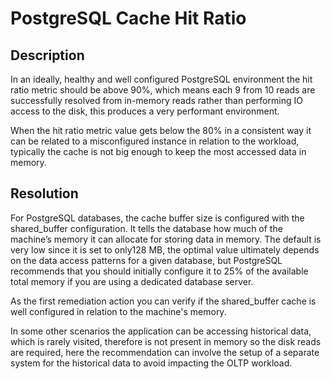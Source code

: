 # PostgreSQL Cache Hit Ratio

## Description

In an ideally, healthy and well configured PostgreSQL environment the hit ratio metric should be above 90%, which means each 9 from 10 reads are successfully resolved from in-memory reads rather than performing IO access to the disk, this produces a very performant environment. 

When the hit ratio metric value gets below the 80% in a consistent way it can be related to a misconfigured instance in relation to the workload, typically the cache is not big enough to keep the most accessed data in memory.

## Resolution

For PostgreSQL databases, the cache buffer size is configured with the shared_buffer configuration. It tells the database how much of the machine’s memory it can allocate for storing data in memory. The default is very low since it is set to only128 MB, the optimal value ultimately depends on the data access patterns for a given database, but PostgreSQL recommends that you should initially configure it to 25% of the available total memory if you are using a dedicated database server. 

As the first remediation action you can verify if the shared_buffer cache is well configured in relation to the machine's memory.

In some other scenarios the application can be accessing historical data, which is rarely visited, therefore is not present in memory so the disk reads are required, here the recommendation can involve the setup of a separate system for the historical data to avoid impacting the OLTP workload.